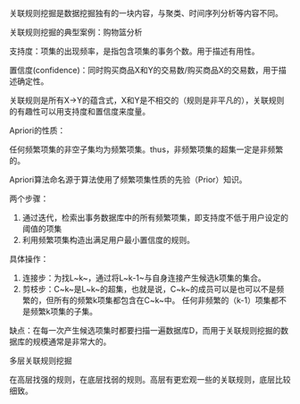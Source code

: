 关联规则挖掘是数据挖掘独有的一块内容，与聚类、时间序列分析等内容不同。

关联规则挖掘的典型案例：购物篮分析

支持度：项集的出现频率，是指包含项集的事务个数。用于描述有用性。

置信度(confidence)：同时购买商品X和Y的交易数/购买商品X的交易数，用于描述确定性。

关联规则是所有X->Y的蕴含式，X和Y是不相交的（规则是非平凡的），关联规则的有趣性可以用支持度和置信度来度量。



Apriori的性质：

任何频繁项集的非空子集均为频繁项集。thus，非频繁项集的超集一定是非频繁的。

Apriori算法命名源于算法使用了频繁项集性质的先验（Prior）知识。 

两个步骤：

1. 通过迭代，检索出事务数据库中的所有频繁项集，即支持度不低于用户设定的阈值的项集
2. 利用频繁项集构造出满足用户最小置信度的规则。

具体操作：

1. 连接步：为找L~k~，通过将L~k-1~与自身连接产生候选k项集的集合。
2. 剪枝步：C~k~是L~k~的超集，也就是说，C~k~的成员可以是也可以不是频繁的，但所有的频繁k项集都包含在C~k~中。 任何非频繁的（k-1）项集都不是频繁k项集的子集。

缺点：在每一次产生候选项集时都要扫描一遍数据库D，而用于关联规则挖掘的数据库的规模通常是非常大的。

多层关联规则挖掘

在高层找强的规则，在底层找弱的规则。高层有更宏观一些的关联规则，底层比较细致。